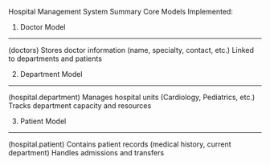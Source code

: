Hospital Management System Summary
   Core Models Implemented:

1. Doctor Model
 -----------------
(doctors)
Stores doctor information (name, specialty, contact, etc.)
Linked to departments and patients

2. Department Model
--------------------
(hospital.department)
Manages hospital units (Cardiology, Pediatrics, etc.)
Tracks department capacity and resources

3. Patient Model
-------------------
(hospital.patient)
Contains patient records (medical history, current department)
Handles admissions and transfers
